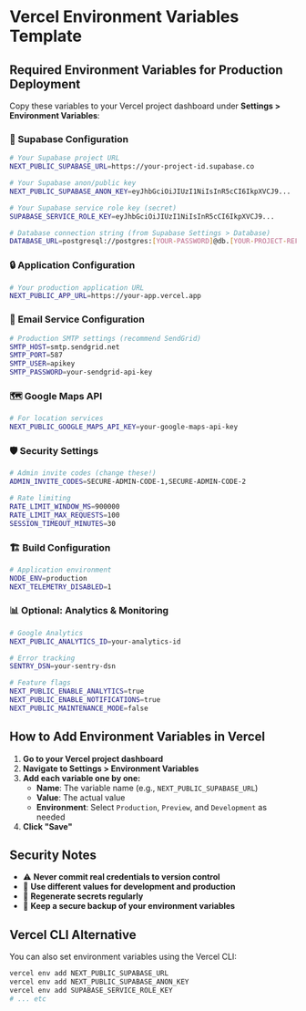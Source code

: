 # Vercel Environment Variables Template

## Required Environment Variables for Production Deployment

Copy these variables to your Vercel project dashboard under **Settings > Environment Variables**:

### 🔐 Supabase Configuration

```bash
# Your Supabase project URL
NEXT_PUBLIC_SUPABASE_URL=https://your-project-id.supabase.co

# Your Supabase anon/public key
NEXT_PUBLIC_SUPABASE_ANON_KEY=eyJhbGciOiJIUzI1NiIsInR5cCI6IkpXVCJ9...

# Your Supabase service role key (secret)
SUPABASE_SERVICE_ROLE_KEY=eyJhbGciOiJIUzI1NiIsInR5cCI6IkpXVCJ9...

# Database connection string (from Supabase Settings > Database)
DATABASE_URL=postgresql://postgres:[YOUR-PASSWORD]@db.[YOUR-PROJECT-REF].supabase.co:5432/postgres
```

### 🔒 Application Configuration

```bash
# Your production application URL
NEXT_PUBLIC_APP_URL=https://your-app.vercel.app
```

### 📧 Email Service Configuration

```bash
# Production SMTP settings (recommend SendGrid)
SMTP_HOST=smtp.sendgrid.net
SMTP_PORT=587
SMTP_USER=apikey
SMTP_PASSWORD=your-sendgrid-api-key
```

### 🗺️ Google Maps API

```bash
# For location services
NEXT_PUBLIC_GOOGLE_MAPS_API_KEY=your-google-maps-api-key
```

### 🛡️ Security Settings

```bash
# Admin invite codes (change these!)
ADMIN_INVITE_CODES=SECURE-ADMIN-CODE-1,SECURE-ADMIN-CODE-2

# Rate limiting
RATE_LIMIT_WINDOW_MS=900000
RATE_LIMIT_MAX_REQUESTS=100
SESSION_TIMEOUT_MINUTES=30
```

### 🏗️ Build Configuration

```bash
# Application environment
NODE_ENV=production
NEXT_TELEMETRY_DISABLED=1
```

### 📊 Optional: Analytics & Monitoring

```bash
# Google Analytics
NEXT_PUBLIC_ANALYTICS_ID=your-analytics-id

# Error tracking
SENTRY_DSN=your-sentry-dsn

# Feature flags
NEXT_PUBLIC_ENABLE_ANALYTICS=true
NEXT_PUBLIC_ENABLE_NOTIFICATIONS=true
NEXT_PUBLIC_MAINTENANCE_MODE=false
```

## How to Add Environment Variables in Vercel

1. **Go to your Vercel project dashboard**
2. **Navigate to Settings > Environment Variables**
3. **Add each variable one by one:**
   - **Name**: The variable name (e.g., `NEXT_PUBLIC_SUPABASE_URL`)
   - **Value**: The actual value
   - **Environment**: Select `Production`, `Preview`, and `Development` as needed
4. **Click "Save"**

## Security Notes

- ⚠️ **Never commit real credentials to version control**
- 🔐 **Use different values for development and production**
- 🔑 **Regenerate secrets regularly**
- 📝 **Keep a secure backup of your environment variables**

## Vercel CLI Alternative

You can also set environment variables using the Vercel CLI:

```bash
vercel env add NEXT_PUBLIC_SUPABASE_URL
vercel env add NEXT_PUBLIC_SUPABASE_ANON_KEY
vercel env add SUPABASE_SERVICE_ROLE_KEY
# ... etc
``` 